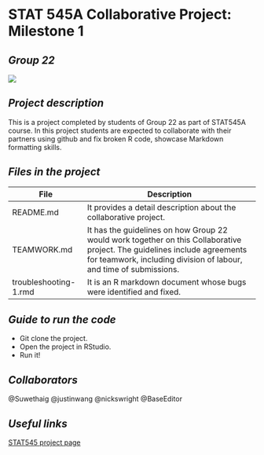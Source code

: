 # STAT 545A Collaborative Project: Milestone 1
## _Group 22_

![](https://stat545.stat.ubc.ca/authors/stat545/avatar_huf4717ac7bb02e1e6e71c93d598be4e8c_207639_250x250_fill_lanczos_center_3.png)  

## _Project description_ 
This is a project completed by students of Group 22 as part of STAT545A course. In this project students are expected to collaborate with their partners using github and fix broken R code, showcase Markdown formatting skills.

## _Files in the project_
| File                  | Description                                                                                                                                                                                     |
|-----------------------|-------------------------------------------------------------------------------------------------------------------------------------------------------------------------------------------------|
| README.md             | It provides a detail description about the collaborative project.                                                                                                                               |
| TEAMWORK.md           | It has the guidelines on how Group 22 would work together on this Collaborative project. The guidelines include agreements for teamwork, including division of labour, and time of submissions. |
| troubleshooting-1.rmd | It is an R markdown document whose bugs were identified and fixed.                                                                                                                              |

## _Guide to run the code_
* Git clone the project.
* Open the project in RStudio. 
* Run it!

## _Collaborators_
@Suwethaig
@justinwang
@nickswright
@BaseEditor

## _Useful links_
[STAT545 project page](https://stat545.stat.ubc.ca/collaborative-project/milestone1/)
